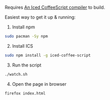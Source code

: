 Requires [An Iced CoffeeScript compiler](http://maxtaco.github.io/coffee-script/) to build.

Easiest way to get it up & running:

1. Install npm

```sh
sudo pacman -Sy npm
```

2. Install ICS

```sh
sudo npm install -g iced-coffee-script
```

3. Run the script

```sh
./watch.sh
```

4. Open the page in browser

```sh
firefox index.html
```
